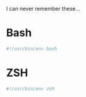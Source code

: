I can never remember these...

# Bash

```bash
#!/usr/bin/env bash
```

# ZSH

```bash
#!/usr/bin/env zsh
```

